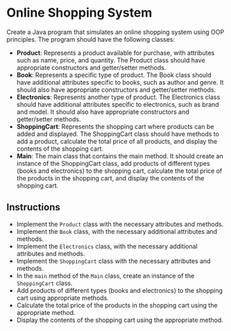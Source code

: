 # Online Shopping System

Create a Java program that simulates an online shopping system using OOP principles. 
The program should have the following classes:

- **Product**: Represents a product available for purchase, with attributes such as name, price, and quantity. The Product class should have appropriate constructors and getter/setter methods.
- **Book**: Represents a specific type of product. The Book class should have additional attributes specific to books, such as author and genre. It should also have appropriate constructors and getter/setter methods.
- **Electronics**: Represents another type of product. The Electronics class should have additional attributes specific to electronics, such as brand and model. It should also have appropriate constructors and getter/setter methods.
- **ShoppingCart**: Represents the shopping cart where products can be added and displayed. The ShoppingCart class should have methods to add a product, calculate the total price of all products, and display the contents of the shopping cart.
- **Main**: The main class that contains the main method. It should create an instance of the ShoppingCart class, add products of different types (books and electronics) to the shopping cart, calculate the total price of the products in the shopping cart, and display the contents of the shopping cart.

## Instructions

- Implement the `Product` class with the necessary attributes and methods.
- Implement the `Book` class, with the necessary additional attributes and methods.
- Implement the `Electronics` class, with the necessary additional attributes and methods.
- Implement the `ShoppingCart` class with the necessary attributes and methods.
- In the `main` method of the `Main` class, create an instance of the `ShoppingCart` class.
- Add products of different types (books and electronics) to the shopping cart using appropriate methods.
- Calculate the total price of the products in the shopping cart using the appropriate method.
- Display the contents of the shopping cart using the appropriate method.